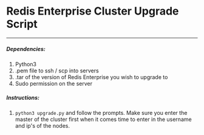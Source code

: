 # Redis Enterprise Cluster Upgrade Script
-----
##### Dependencies:
1. Python3
2. .pem file to ssh / scp into servers
3. .tar of the version of Redis Enterprise you wish to upgrade to
4. Sudo permission on the server

##### Instructions:
1. `python3 upgrade.py` and follow the prompts. Make sure you enter the master of the cluster first when it comes time to enter in the username and ip's of the nodes.
